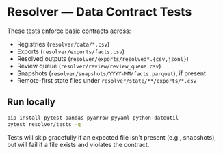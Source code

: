 # Resolver — Data Contract Tests

These tests enforce basic contracts across:
- Registries (`resolver/data/*.csv`)
- Exports (`resolver/exports/facts.csv`)
- Resolved outputs (`resolver/exports/resolved*.{csv,jsonl}`)
- Review queue (`resolver/review/review_queue.csv`)
- Snapshots (`resolver/snapshots/YYYY-MM/facts.parquet`), if present
- Remote-first state files under `resolver/state/**/exports/*.csv`

## Run locally

```bash
pip install pytest pandas pyarrow pyyaml python-dateutil
pytest resolver/tests -q
```

Tests will skip gracefully if an expected file isn't present (e.g., snapshots),
but will fail if a file exists and violates the contract.
